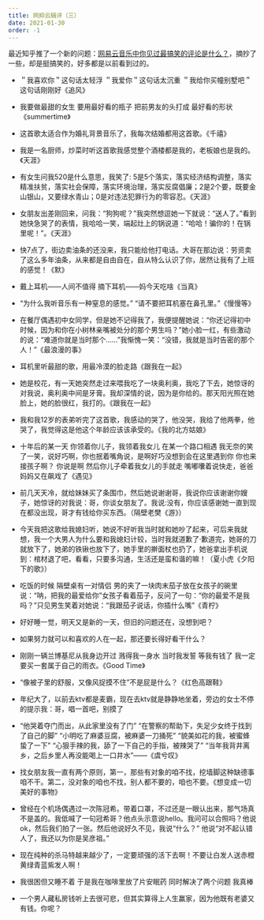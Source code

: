 ```yaml
---
title: 网抑云辑评（三）
date: 2021-01-30
order: -1
---
```


最近知乎推了一个新的问题：[网易云音乐中你见过最搞笑的评论是什么？](https://www.zhihu.com/question/66822815)，摘抄了一些，却是挺搞笑的，好多都是以前看到过的。

* ＂我喜欢你＂这句话太轻浮
＂我爱你＂这句话太沉重
＂我给你买幢别墅吧＂这句话刚刚好《追风》

* 我要做最甜的女生
要用最好看的瓶子
把前男友的头打成
最好看的形状《summertime》

* 这首歌太适合作为婚礼背景音乐了，我每次结婚都用这首歌。《千禧》

* 我是一名厨师，炒菜时听这首歌我感觉整个酒楼都是我的，老板娘也是我的。《天涯》

* 有女生问我520是什么意思，我笑了: 5是5个落实，落实经济结构调整，落实精准扶贫，落实社会保障，落实环境治理，落实反腐倡廉；2是2个要，既要金山银山，又要绿水青山；0是对违法犯罪行为的零容忍。《天涯》

* 女朋友出差刚回来，问我：“狗狗呢？”我突然想逗她一下就说：“送人了。”看到她快急哭了的表情，我哈哈一笑，端起灶上的锅说道：“哈哈！骗你的！在锅里呢！”。《天涯》

* 快7点了，街边卖油条的还没来，我只能给他打电话。大哥在那边说：劳资卖了这么多年油条，从来都是自由自在，自从特么认识了你，居然让我有了上班的感觉！《默》

* 戴上耳机——人间不值得
摘下耳机——妈今天吃啥《当真》

* “为什么我听音乐有一种窒息的感觉。”
“请不要把耳机塞在鼻孔里。”《慢慢等》

* 在餐厅偶遇初中女同学，但是她不记得我了，我便提醒她说：“你还记得初中时候，因为和你在小树林亲嘴被处分的那个男生吗？”她小脸一红，有些激动的说：“难道你就是当时那个……”我惭愧一笑：“没错，我就是当时告密的那个人！”《最浪漫的事》

* 耳机里听最甜的歌，用最冷漠的脸走路《跟我在一起》

* 她是校花，有一天她突然走过来喂我吃了一块奥利奥，我吃了下去，她惊讶的对我说，奥利奥中间是牙膏。我却深情的说，因为是你给的。那天阳光照在她脸上，她的脸很红，我打的。《跟我在一起》

* 我和我12岁的表弟听完了这首歌，我感动的哭了，他没哭，我给了他两拳，他哭了，我觉得这是他这个年龄应该该承受的。《我的北方姑娘》

* 十年后的某一天
你领着你儿子，我领着我女儿
在某一个路口相遇
我无奈的笑了一笑，说好巧啊，你也抿着嘴角说，是啊好巧没想到会在这里遇到你
你也来接孩子啊？
你说是啊
然后你儿子牵着我女儿的手就走
嘴嘟囔着说快走，爸爸妈妈又在飙戏了《遇见》

* 前几天天冷，就给妹妹买了条围巾，然后她说谢谢哥，我说你应该谢谢你嫂子，她惊讶的对我说：哥，你谈女朋友了。我说:没有，你应该感谢她一直到现在都没出现，哥才有钱给你买东西。（隔壁老樊《游》）

* 今天我把这歌给我媳妇听，她说不好听我当时就和她吵了起来，可后来我就想，我一个大男人为什么要和我媳妇计较，当时我就道歉了·歉道完，她哥的刀就放下了，她弟的铁锹也放下了，她手里的擀面杖也扔了，她爸拿出手机说到：棺材退了吧，看看，只要多沟通，生活还是蛮和谐的嘛！（夏小虎《夕阳下的歌》）

* 吃饭的时候 隔壁桌有一对情侣 男的夹了一块肉末茄子放在女孩子的碗里 说：“呐，把我的最爱给你”女孩子看着茄子，反问了一句：“你的最爱不是我吗？”只见男生笑着对她说：“我跟茄子说话，你插什么嘴”《青柠》

* 好好睡一觉，明天又是新的一天，但旧的问题还在，没想到吧？

* 如果努力就可以和喜欢的人在一起，那还要长得好看干什么？

* 刚刚一辆兰博基尼从我身边开过 溅得我一身水 当时我发誓 等我有钱了 我一定要买一套属于自己的雨衣。《Good Time》

* “像被子里的舒服，又像风捉摸不住”不是屁是什么？《红色高跟鞋》

* 年纪大了，以前去ktv都是麦霸，现在去ktv就是静静地坐着，旁边的女士不停的提示我：哥，唱一首吧，别摸了

* “他哭着夺门而出，从此家里没有了门”
“在警察的帮助下，失足少女终于找到了自己的脚”
“小明吃了麻婆豆腐，被麻婆一刀捅死”
“貌美如花的我，被蜜蜂蛰了一下”
“心狠手辣的我，舔了一下自己的手指，被辣哭了”
“当年我背井离乡，之后乡里人再没能喝上一口井水”——《虞兮叹》

* 找女朋友我一直有两个原则，第一，那些有对象的咱不找，挖墙脚这种缺德事咱不干。第二，没对象的咱也不找，别人都不要的，咱也不要。《想变成一切美好的事物》

* 曾经在个机场偶遇过一次陈冠希。带着口罩，不过还是一眼认出来，那气场真不是盖的。我低喊了一句冠希哥？他点头示意说hello。我问可以合照吗？他说ok，然后我们拍了一张。然后他说好久不见，我说“什么？” 他说“对不起认错人了，我还以为你是吴彦祖。”

* 现在纯种的杀马特越来越少了，一定要顽强的活下去啊！不要让白发人送赤橙黄绿青蓝紫发人啊！

* 我很困但又睡不着 于是我在咖啡里放了片安眠药 同时解决了两个问题 我真棒

* 一个男人藏私房钱听上去很可悲，但其实算得上人生赢家，因为他既有老婆又有钱。你呢？
